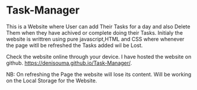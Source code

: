 # Task-Manager
This is a Website where User can add Their Tasks for a day and also Delete Them when they have achived or complete doing their Tasks.
Initialy the website is writtren using pure javascript,HTML and CSS where whenever the page witll be refreshed the Tasks added wil be Lost.

Check the website online through your device. I have hosted the website on github.
                 https://denisouma.github.io/Task-Manager/.
                 
                 
 NB: On refreshing the Page the website will lose its content.
 Will be working on the Local Storage for the Website.
